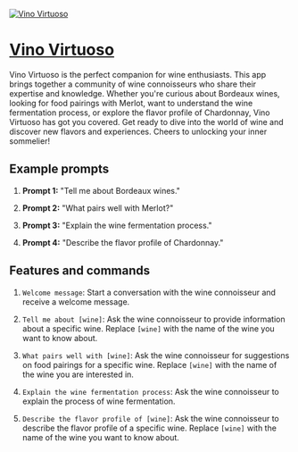 [![Vino Virtuoso](https://files.oaiusercontent.com/file-AnxANDKV8wVNVB3EaHHpjmSa?se=2123-10-16T20%3A38%3A02Z&sp=r&sv=2021-08-06&sr=b&rscc=max-age%3D31536000%2C%20immutable&rscd=attachment%3B%20filename%3D1c044a8f-2b5f-4130-b3b2-43332580742e.png&sig=WY8Hw7L4W7oTph47H75YY0FTga0pwfj0AnQnQfgED0A%3D)](https://chat.openai.com/g/g-TehLG6DwV-vino-virtuoso)

# [Vino Virtuoso](https://chat.openai.com/g/g-TehLG6DwV-vino-virtuoso)

Vino Virtuoso is the perfect companion for wine enthusiasts. This app brings together a community of wine connoisseurs who share their expertise and knowledge. Whether you're curious about Bordeaux wines, looking for food pairings with Merlot, want to understand the wine fermentation process, or explore the flavor profile of Chardonnay, Vino Virtuoso has got you covered. Get ready to dive into the world of wine and discover new flavors and experiences. Cheers to unlocking your inner sommelier!

## Example prompts

1. **Prompt 1:** "Tell me about Bordeaux wines."

2. **Prompt 2:** "What pairs well with Merlot?"

3. **Prompt 3:** "Explain the wine fermentation process."

4. **Prompt 4:** "Describe the flavor profile of Chardonnay."

## Features and commands

1. `Welcome message`: Start a conversation with the wine connoisseur and receive a welcome message.

2. `Tell me about [wine]`: Ask the wine connoisseur to provide information about a specific wine. Replace `[wine]` with the name of the wine you want to know about.

3. `What pairs well with [wine]`: Ask the wine connoisseur for suggestions on food pairings for a specific wine. Replace `[wine]` with the name of the wine you are interested in.

4. `Explain the wine fermentation process`: Ask the wine connoisseur to explain the process of wine fermentation.

5. `Describe the flavor profile of [wine]`: Ask the wine connoisseur to describe the flavor profile of a specific wine. Replace `[wine]` with the name of the wine you want to know about.